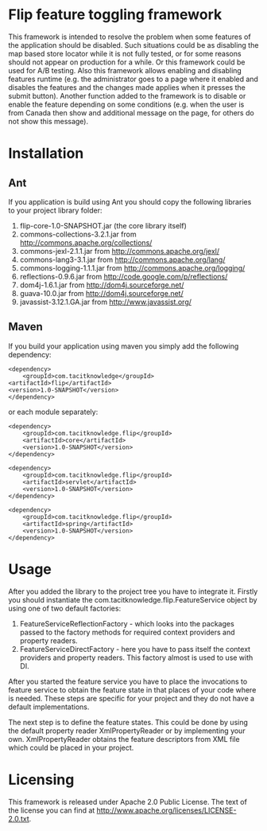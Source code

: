 # Flip feature toggling framework

This framework is intended to resolve the problem when some features of the 
application should be disabled. Such situations could be as disabling the
map based store locator while it is not fully tested, or for some reasons
should not appear on production for a while. Or this framework could be used
for A/B testing. 
Also this framework allows enabling and disabling features runtime (e.g. the
administrator goes to a page where it enabled and disables the features and
the changes made applies when it presses the submit button). 
Another function added to the framework is to disable or enable the feature
depending on some conditions (e.g. when the user is from Canada then show
and additional message on the page, for others do not show this message).

# Installation

## Ant

If you application is build using Ant you should copy the following libraries
to your project library folder:

1. flip-core-1.0-SNAPSHOT.jar (the core library itself)
2. commons-collections-3.2.1.jar from http://commons.apache.org/collections/
3. commons-jexl-2.1.1.jar from http://commons.apache.org/jexl/
4. commons-lang3-3.1.jar from http://commons.apache.org/lang/
5. commons-logging-1.1.1.jar from http://commons.apache.org/logging/
6. reflections-0.9.6.jar from http://code.google.com/p/reflections/
7. dom4j-1.6.1.jar from http://dom4j.sourceforge.net/
8. guava-10.0.jar from http://dom4j.sourceforge.net/
9. javassist-3.12.1.GA.jar from http://www.javassist.org/


## Maven

If you build your application using maven you simply add the following dependency:

    <dependency>
        <groupId>com.tacitknowledge</groupId>
	<artifactId>flip</artifactId>
	<version>1.0-SNAPSHOT</version>
    </dependency>

or each module separately:

    <dependency>
        <groupId>com.tacitknowledge.flip</groupId>
	    <artifactId>core</artifactId>
	    <version>1.0-SNAPSHOT</version>
    </dependency>
    
    <dependency>
        <groupId>com.tacitknowledge.flip</groupId>
	    <artifactId>servlet</artifactId>
	    <version>1.0-SNAPSHOT</version>
    </dependency>
    
    <dependency>
        <groupId>com.tacitknowledge.flip</groupId>
        <artifactId>spring</artifactId>
	    <version>1.0-SNAPSHOT</version>
    </dependency>

# Usage

After you added the library to the project tree you have to integrate it. 
Firstly you should instantiate the com.tacitknowledge.flip.FeatureService
object by using one of two default factories:
1. FeatureServiceReflectionFactory - which looks into the packages passed to the 
    factory methods for required context providers and property readers.
2. FeatureServiceDirectFactory - here you have to pass itself the context providers
    and property readers. This factory almost is used to use with DI.

After you started the feature service you have to place the invocations to
feature service to obtain the feature state in that places of your code 
where is needed. These steps are specific for your project and they do not 
have a default implementations.

The next step is to define the feature states. This could be done by using
the default property reader XmlPropertyReader or by implementing your own.
XmlPropertyReader obtains the feature descriptors from XML file which could
be placed in your project.


# Licensing

This framework is released under Apache 2.0 Public License. The text of the
license you can find at http://www.apache.org/licenses/LICENSE-2.0.txt.
